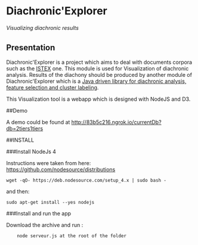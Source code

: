 # Diachronic'Explorer
###### Visualizing diachronic results

## Presentation
Diachronic'Explorer is a project which aims to deal with documents corpora such as the [ISTEX](http://www.istex.fr/) one. This module is used for Visualization of diachronic analysis. Results of the diachony should be produced by another module of Diachronic'Explorer which is a [Java driven library for diachronic analysis, feature selection and cluster labeling](https://github.com/nicolasdugue/istex). 

This Visualization tool is a webapp which is designed with NodeJS and D3.

##Demo 

A demo could be found at http://83b5c216.ngrok.io/currentDb?db=2tiers1tiers

##INSTALL

###Install NodeJs 4 

Instructions were taken from here: https://github.com/nodesource/distributions

    wget -qO- https://deb.nodesource.com/setup_4.x | sudo bash -

and then:

    sudo apt-get install --yes nodejs

###Install and run the app

Download the archive and run :

        node serveur.js at the root of the folder
